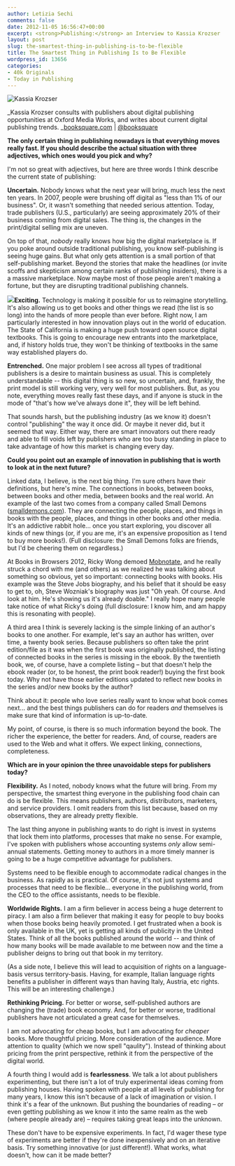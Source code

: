 ```yaml
---
author: Letizia Sechi
comments: false
date: 2012-11-05 16:56:47+00:00
excerpt: <strong>Publishing:</strong> an Interview to Kassia Krozser
layout: post
slug: the-smartest-thing-in-publishing-is-to-be-flexible
title: The Smartest Thing in Publishing Is to Be Flexible
wordpress_id: 13656
categories:
- 40k Originals
- Today in Publishing
---
```


![Kassia Krozser](http://www.40kbooks.com/wp-content/uploads/SFW_Kassia.jpg)

_Kassia Krozser consults with publishers about digital publishing opportunities at Oxford Media Works, and writes about current digital publishing trends.
_[booksquare.com](http://www.booksquare.com/) | [@booksquare](http://twitter.com/#!/booksquare)

**The only certain thing in publishing nowadays is that everything moves really fast. If you should describe the actual situation with three adjectives, which ones would you pick and why?**

I'm not so great with adjectives, but here are three words I think describe the current state of publishing:

**Uncertain.** Nobody knows what the next year will bring, much less the next ten years. In 2007, people were brushing off digital as "less than 1% of our business". Or, it wasn't something that needed serious attention. Today, trade publishers (U.S., particularly) are seeing approximately 20% of their business coming from digital sales. The thing is, the changes in the print/digital selling mix are uneven.

On top of that, *nobody* really knows how big the digital marketplace is. If you poke around outside traditional publishing, you know self-publishing is seeing huge gains. But what only gets attention is a small portion of that self-publishing market. Beyond the stories that make the headlines (or invite scoffs and skepticism among certain ranks of publishing insiders), there is a a massive marketplace. Now maybe most of those people aren't making a fortune, but they are disrupting traditional publishing channels.

**![](http://www.40kbooks.com/wp-content/uploads/storytelling.png)Exciting.** Technology is making it possible for us to reimagine storytelling. It's also allowing us to get books and other things we read (the list is so long) into the hands of more people than ever before. Right now, I am particularly interested in how innovation plays out in the world of education. The State of California is making a huge push toward open source digital textbooks. This is going to encourage new entrants into the marketplace, and, if history holds true, they won't be thinking of textbooks in the same way established players do.

**Entrenched.** One major problem I see across all types of traditional publishers is a desire to maintain business as usual. This is completely understandable -- this digital thing is so new, so uncertain, and, frankly, the print model is still working very, very well for most publishers. But, as you note, everything moves really fast these days, and if anyone is stuck in the mode of "that's how we've always done it", they will be left behind.

That sounds harsh, but the publishing industry (as we know it) doesn't control "publishing" the way it once did. Or maybe it never did, but it seemed that way. Either way, there are smart innovators out there ready and able to fill voids left by publishers who are too busy standing in place to take advantage of how this market is changing every day.

**Could you point out an example of innovation in publishing that is worth to look at in the next future?**

Linked data, I believe, is the next big thing. I'm sure others have their definitions, but here's mine. The connections in books, between books, between books and other media, between books and the real world. An example of the last two comes from a company called Small Demons ([smalldemons.com](https://www.smalldemons.com/)). They are connecting the people, places, and things in books with the people, places, and things in other books and other media. It's an addictive rabbit hole... once you start exploring, you discover all kinds of new things (or, if you are me, it's an expensive proposition as I tend to buy more books!). (Full disclosure: the Small Demons folks are friends, but I'd be cheering them on regardless.)

At Books in Browsers 2012, Ricky Wong demoed [Mobnotate](http://www.mobnotate.com/), and he really struck a chord with me (and others) as we realized he was talking about something so obvious, yet so important: connecting books with books. His example was the Steve Jobs biography, and his belief that it should be easy to get to, oh, Steve Wozniak's biography was just "Oh yeah. Of course. And look at him. He's showing us it's already doable." I really hope many people take notice of what Ricky's doing (full disclosure: I know him, and am happy this is resonating with people).

A third area I think is severely lacking is the simple linking of an author's books to one another. For example, let's say an author has written, over time, a twenty book series. Because publishers so often take the print edition/file as it was when the first book was originally published, the listing of connected books in the series is missing in the ebook. By the twentieth book, we, of course, have a complete listing – but that doesn't help the ebook reader (or, to be honest, the print book reader!) buying the first book today. Why not have those earlier editions updated to reflect new books in the series and/or new books by the author?

Think about it: people who love series really want to know what book comes next... and the best things publishers can do for readers *and* themselves is make sure that kind of information is up-to-date.

My point, of course, is there is so much information beyond the book. The richer the experience, the better for readers. And, of course, readers are used to the Web and what it offers. We expect linking, connections, completeness.

**Which are in your opinion the three unavoidable steps for publishers today?**

**Flexibility.** As I noted, nobody knows what the future will bring. From my perspective, the smartest thing everyone in the publishing food chain can do is be flexible. This means publishers, authors, distributors, marketers, and service providers. I omit readers from this list because, based on my observations, they are already pretty flexible.

The last thing anyone in publishing wants to do right is invest in systems that lock them into platforms, processes that make no sense. For example, I've spoken with publishers whose accounting systems *only* allow semi-annual statements. Getting money to authors in a more timely manner is going to be a huge competitive advantage for publishers.

Systems need to be flexible enough to accommodate radical changes in the business. As rapidly as is practical. Of course, it's not just systems and processes that need to be flexible... everyone in the publishing world, from the CEO to the office assistants, needs to be flexible.

**Worldwide Rights.** I am a firm believer in access being a huge deterrent to piracy. I am also a firm believer that making it easy for people to buy books when those books being heavily promoted. I get frustrated when a book is only available in the UK, yet is getting all kinds of publicity in the United States. Think of all the books published around the world -- and think of how many books will be made available to me between now and the time a publisher deigns to bring out that book in my territory.

(As a side note, I believe this will lead to acquisition of rights on a language-basis versus territory-basis. Having, for example, Italian language rights benefits a publisher in different ways than having Italy, Austria, etc rights. This will be an interesting challenge.)

**Rethinking Pricing.** For better or worse, self-published authors are changing the (trade) book economy. And, for better or worse, traditional publishers have not articulated a great case for themselves.

I am not advocating for cheap books, but I am advocating for *cheaper* books. More thoughtful pricing. More consideration of the audience. More attention to quality (which we now spell "qaulity"). Instead of thinking about pricing from the print perspective, rethink it from the perspective of the digital world.

A fourth thing I would add is **fearlessness**. We talk a lot about publishers experimenting, but there isn't a lot of truly experimental ideas coming from publishing houses. Having spoken with people at all levels of publishing for many years, I know this isn't because of a lack of imagination or vision. I think it's a fear of the unknown. But pushing the boundaries of reading – or even getting publishing as we know it into the same realm as the web (where people already are) – requires taking great leaps into the unknown.

These don't have to be expensive experiments. In fact, I'd wager these type of experiments are better if they're done inexpensively and on an iterative basis. Try something innovative (or just different!). What works, what doesn't, how can it be made better?

